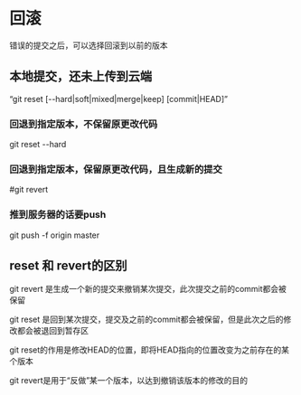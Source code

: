 # 回滚

错误的提交之后，可以选择回滚到以前的版本

## 本地提交，还未上传到云端

“git reset [--hard|soft|mixed|merge|keep] [commit|HEAD]”

### 回退到指定版本，不保留原更改代码

git reset --hard 

### 回退到指定版本，保留原更改代码，且生成新的提交

#git revert  

### 推到服务器的话要push　　
git push -f origin master

## reset 和 revert的区别

git revert 是生成一个新的提交来撤销某次提交，此次提交之前的commit都会被保留

git reset 是回到某次提交，提交及之前的commit都会被保留，但是此次之后的修改都会被退回到暂存区

git reset的作用是修改HEAD的位置，即将HEAD指向的位置改变为之前存在的某个版本

git revert是用于“反做”某一个版本，以达到撤销该版本的修改的目的